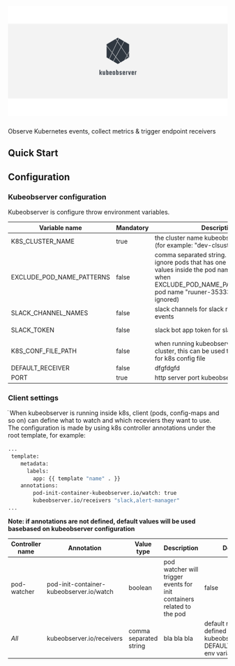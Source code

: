 # ![logo](rsz_3linkedin_banner_image_2.png)

Observe Kubernetes events, collect metrics & trigger endpoint receivers

## Quick Start

## Configuration

### Kubeobserver configuration

Kubeobserver is configure throw environment variables. 

| Variable name | Mandatory | Description | Default |
| --- | --- | --- | --- |
| K8S_CLUSTER_NAME | true | the cluster name kubeobserver deployed to (for example: "dev-clsuster") | - |
| EXCLUDE_POD_NAME_PATTERNS | false | comma separated string. pod watcher will ignore pods that has one or more of this values inside the pod name (for example, when EXCLUDE_POD_NAME_PATTERNS="runner" pod name "ruuner-353332dsdsa" will be ignored) | empty-string |
| SLACK_CHANNEL_NAMES | false | slack channels for slack recevier to publish events | empty-string |
| SLACK_TOKEN | false | slack bot app token for slack recevier | empty-string |
| K8S_CONF_FILE_PATH | false | when running kubeobserver outside of k8s cluster, this can be used to specify the path for k8s config file | empty-string |
| DEFAULT_RECEIVER | false | dfgfdgfd | "slack" |
| PORT | true | http server port kubeobserver listen on | - |

### Client settings
ֿ
When kubeobserver is running inside k8s, client (pods, config-maps and so on) can define what to watch and which receviers they want to use.<br>
The configuration is made by using k8s controller annotations under the root template, for example:

```bash
...
 template:
    metadata:
      labels:
        app: {{ template "name" . }}
    annotations:
        pod-init-container-kubeobserver.io/watch: true
        kubeobserver.io/receivers "slack,alert-manager"
...        
```

<b>Note: if annotations are not defined, default values will be used basebased on kubeobserver configuration</b><br>


| Controller name | Annotation | Value type | Description | Default |
| --- | --- | --- | --- | --- |
| pod-watcher | pod-init-container-kubeobserver.io/watch | boolean | pod watcher will trigger events for init containers related to the pod | false |
| *All* | kubeobserver.io/receivers | comma separated string | bla bla bla | default recevier is defined in kubeobserver using DEFAULT_RECEIVER env variable |
